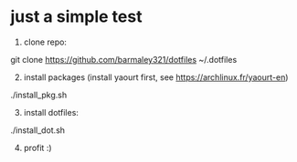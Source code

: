 # just a simple test

1) clone repo: 

git clone https://github.com/barmaley321/dotfiles ~/.dotfiles

2) install packages (install yaourt first, see https://archlinux.fr/yaourt-en)

./install_pkg.sh

3) install dotfiles:

./install_dot.sh

4) profit :)


